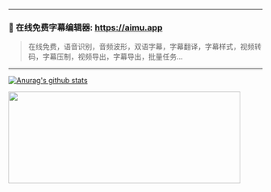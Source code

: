 -------------

### 📝  在线免费字幕编辑器: https://aimu.app

> 在线免费，语音识别，音频波形，双语字幕，字幕翻译，字幕样式，视频转码，字幕压制，视频导出，字幕导出，批量任务...

-------------

[![Anurag's github stats](https://github-readme-stats.vercel.app/api?username=zhw2590582&show_icons=true)](https://github.com/anuraghazra/github-readme-stats)

<img width="460" height="182" src="https://ns.yuy1n.io/card/a5907405f98a24b6/history" />
